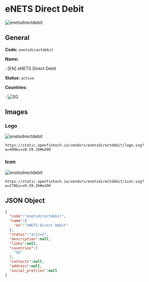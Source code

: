 
# eNETS Direct Debit 
![enetsdirectdebit](https://static.openfintech.io/vendors/enetsdirectdebit/logo.svg?w=400&c=v0.59.26#w200)  

## General 
 
**Code:** `enetsdirectdebit` 
 
**Name:** 
 
:	[EN] eNETS Direct Debit 
 
**Status:** `active` 
 
 
**Countries:** 
 
:	![SG](https://cdnjs.cloudflare.com/ajax/libs/flag-icon-css/3.3.0/flags/4x3/sg.svg#w24)  

## Images 

### Logo 
 
![enetsdirectdebit](https://static.openfintech.io/vendors/enetsdirectdebit/logo.svg?w=400&c=v0.59.26#w200)  

```
https://static.openfintech.io/vendors/enetsdirectdebit/logo.svg?w=400&c=v0.59.26#w200
```  

### Icon 
 
![enetsdirectdebit](https://static.openfintech.io/vendors/enetsdirectdebit/icon.svg?w=278&c=v0.59.26#w100)  

```
https://static.openfintech.io/vendors/enetsdirectdebit/icon.svg?w=278&c=v0.59.26#w100
```  

## JSON Object 

```json
{
  "code":"enetsdirectdebit",
  "name":{
    "en":"eNETS Direct Debit"
  },
  "status":"active",
  "description":null,
  "links":null,
  "countries":[
    "SG"
  ],
  "contacts":null,
  "address":null,
  "social_profiles":null
}
```  
